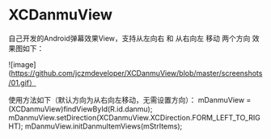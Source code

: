 # XCDanmuView
自己开发的Android弹幕效果View，支持从左向右 和 从右向左 移动 两个方向
效果图如下：

![image](https://github.com/jczmdeveloper/XCDanmuView/blob/master/screenshots/01.gif）

使用方法如下（默认方向为从右向左移动，无需设置方向）：
mDanmuView = (XCDanmuView)findViewById(R.id.danmu);
mDanmuView.setDirection(XCDanmuView.XCDirection.FORM_LEFT_TO_RIGHT);
mDanmuView.initDanmuItemViews(mStrItems);
